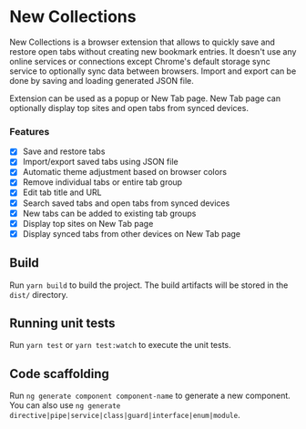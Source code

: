 # New Collections

New Collections is a browser extension that allows to quickly save and restore open tabs without creating new bookmark entries. It doesn't use any online services or connections except Chrome's default storage sync service to optionally sync data between browsers. Import and export can be done by saving and loading generated JSON file.

Extension can be used as a popup or New Tab page. New Tab page can optionally display top sites and open tabs from synced devices.

### Features

- [x] Save and restore tabs
- [x] Import/export saved tabs using JSON file
- [x] Automatic theme adjustment based on browser colors
- [x] Remove individual tabs or entire tab group
- [x] Edit tab title and URL
- [x] Search saved tabs and open tabs from synced devices
- [x] New tabs can be added to existing tab groups
- [x] Display top sites on New Tab page
- [x] Display synced tabs from other devices on New Tab page

## Build

Run `yarn build` to build the project. The build artifacts will be stored in the `dist/` directory.

## Running unit tests

Run `yarn test` or `yarn test:watch` to execute the unit tests.

## Code scaffolding

Run `ng generate component component-name` to generate a new component. You can also use `ng generate directive|pipe|service|class|guard|interface|enum|module`.
